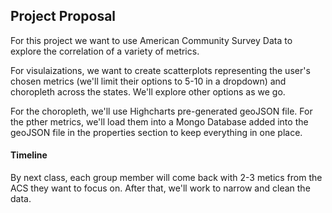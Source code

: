 ## Project Proposal

For this project we want to use American Community Survey Data to explore the correlation of a variety of metrics.

For visulaizations, we want to create scatterplots representing the user's chosen metrics (we'll limit their options to 5-10 in a dropdown) and choropleth across the states. We'll explore other options as we go.

For the choropleth, we'll use Highcharts pre-generated geoJSON file. For the pther metrics, we'll load them into a Mongo Database added into the geoJSON file in the properties section to keep everything in one place.

#### Timeline

By next class, each group member will come back with 2-3 metics from the ACS they want to focus on. After that, we'll work to narrow and clean the data. 
